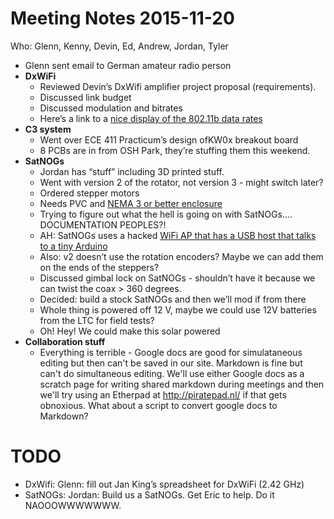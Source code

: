 # Meeting Notes 2015-11-20

Who: Glenn, Kenny, Devin, Ed, Andrew, Jordan, Tyler

- Glenn sent email to German amateur radio person
- **DxWiFi**
   - Reviewed Devin’s DxWifi amplifier project proposal (requirements).
   - Discussed link budget
   - Discussed modulation and bitrates
   - Here’s a link to a [nice display of the 802.11b data rates](http://www.cs.uccs.edu/~gsc/pub/master/pjfong/UCCS%20Project/Articles/IEEE%20802_11%20&%20IEEE%20802_11b.htm)
- **C3 system**
   - Went over ECE 411 Practicum’s design ofKW0x breakout board
   - 8 PCBs are in from OSH Park, they’re stuffing them this weekend.
- **SatNOGs**
   - Jordan has “stuff” including 3D printed stuff.
   - Went with version 2 of the rotator, not version 3 - might switch later?
   - Ordered stepper motors
   - Needs PVC and [NEMA 3 or better enclosure](https://en.wikipedia.org/wiki/NEMA_enclosure_types) 
   - Trying to figure out what the hell is going on with SatNOGs…. DOCUMENTATION PEOPLES?!
   - AH: SatNOGs uses a hacked [WiFi AP that has a USB host that talks to a tiny Arduino](https://d17kynu4zpq5hy.cloudfront.net/igi/satnogs/dHldjNYRI3bNjeMc.medium)
   - Also: v2 doesn’t use the rotation encoders? Maybe we can add them on the ends of the steppers?
   - Discussed gimbal lock on SatNOGs - shouldn’t have it because we can twist the coax > 360 degrees.
   - Decided: build a stock SatNOGs and then we’ll mod if from there
   - Whole thing is powered off 12 V, maybe we could use 12V batteries from the LTC for field tests?
   - Oh! Hey! We could make this solar powered
- **Collaboration stuff**
   - Everything is terrible - Google docs are good for simulataneous editing but then can't be saved in our site. Markdown is fine but can't do simultaneous editing. We'll use either Google docs as a scratch page for writing shared markdown during meetings and then we'll try using an Etherpad at <http://piratepad.nl/> if that gets obnoxious. What about a script to convert google docs to Markdown?

# TODO

- DxWifi: Glenn: fill out Jan King’s spreadsheet for DxWiFi (2.42 GHz)
- SatNOGs: Jordan: Build us a SatNOGs. Get Eric to help. Do it NAOOOWWWWWWW.
